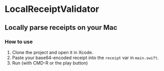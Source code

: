 #  LocalReceiptValidator
## Locally parse receipts on your Mac

### How to use

1. Clone the project and open it in Xcode.
2. Paste your base64-encoded receipt into the `receipt` var in `main.swift`.
3. Run (with CMD-R or the play button)
